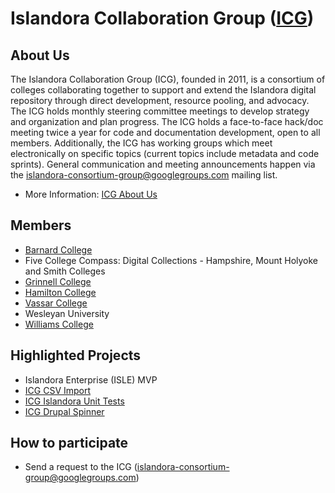 # Islandora Collaboration Group ([ICG](https://github.com/Islandora-Collaboration-Group))

## About Us

The Islandora Collaboration Group (ICG), founded in 2011, is a consortium of colleges collaborating together to support and extend the Islandora digital repository through direct development, resource pooling, and advocacy. The ICG holds monthly steering committee meetings to develop strategy and organization and plan progress. The ICG holds a face-to-face hack/doc meeting twice a year for code and documentation development, open to all members. Additionally, the ICG has working groups which meet electronically on specific topics (current topics include metadata and code sprints). General communication and meeting announcements happen via the islandora-consortium-group@googlegroups.com mailing list.

* More Information: [ICG About Us](http://islandora-collaboration-group.github.io/icg_information/)

## Members

* [Barnard College](http://digitalcollections.barnard.edu)
* Five College Compass: Digital Collections - Hampshire, Mount Holyoke and Smith Colleges
* [Grinnell College](https://digital.grinnell.edu/)
* [Hamilton College](http://dhinitiative.org)
* [Vassar College](https://digitallibrary.vassar.edu)
* Wesleyan University
* [Williams College](https://unbound.williams.edu)

## Highlighted Projects

* Islandora Enterprise (ISLE) MVP
* [ICG CSV Import](http://islandora-collaboration-group.github.io/icg_csv_import/)
* [ICG Islandora Unit Tests](https://islandora-collaboration-group.github.io/icg_islandora_unit_tests/)
* [ICG Drupal Spinner](https://github.com/Islandora-Collaboration-Group/drush-sitespinner/)

## How to participate

* Send a request to the ICG (islandora-consortium-group@googlegroups.com)
